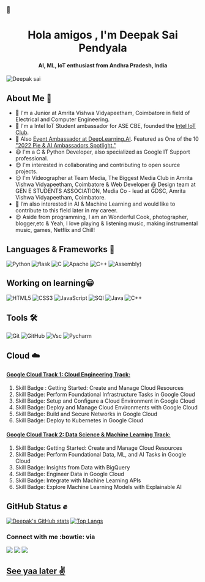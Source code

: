 ###  👋

<h1 align="center">Hola amigos , I'm Deepak Sai Pendyala </h1>
<h4 align="center"> AI, ML, IoT enthusiast from Andhra Pradesh, India</h4>
<p align="left"> <img src="https://komarev.com/ghpvc/?username=deepaksaipendyala&label=Views&color=blue&style=plastic" alt="Deepak sai" /></p>

## About Me :man:

- 🔭 I'm a Junior at Amrita Vishwa Vidyapeetham, Coimbatore in field of Electrical and Computer Engineering.
- 🌱 I'm a Intel IoT Student ambassador for ASE CBE, founded the [Intel IoT Club](https://intelase.tech).
- 🔭 Also [Event Ambassador at DeepLearning.AI](https://www.deeplearning.ai/blog/2022-pie-ai-ambassador-spotlight-deepak). Featured as One of the 10 ["2022 Pie & AI Ambassadors Spotlight."](https://www.deeplearning.ai/blog/pie-ai-ambassadors-2022)
- :smiley: I'm a C & Python Developer, also specialized as Google IT Support professional.
- :blush: I'm interested in collaborating and contributing to open source projects.
- :wink: I'm Videographer at Team Media, The Biggest Media Club in Amrita Vishwa Vidyapeetham, Coimbatore & Web Developer @ Design team at GEN E STUDENTS ASSOCIATION, Media Co - lead at GDSC, Amrita Vishwa Vidyapeetham, Coimbatore.
- 👯 I’m also interested in AI & Machine Learning and would like to contribute to this field later in my career.
- :wink: Aside from programming,  I am an Wonderful Cook, photographer, blogger,etc & Yeah, I love playing & listening music, making instrumental music, games, Netflix and Chill!

## Languages & Frameworks 🚧 

![Python](https://icongr.am/devicon/python-original.svg?size=50&color=currentColor)
![flask](https://img.icons8.com/ios-filled/50/000000/flask.png)
![C](https://icongr.am/devicon/c-original.svg?size=50&color=currentColor)
![Apache](https://icongr.am/devicon/apache-original-wordmark.svg?size=50&color=2972d1)
![C++](https://icongr.am/devicon/cplusplus-plain.svg?size=50&color=currentColor)
![Assembly](https://plugins.jetbrains.com/files/9759/86800/icon/META-INF_pluginIcon.svg))

## Working on learning:grinning:

![HTML5](https://icongr.am/devicon/html5-original.svg?size=50&color=currentColor)
![CSS3](https://icongr.am/devicon/css3-original.svg?size=50&color=currentColor)
![JavaScript](https://icongr.am/devicon/javascript-original.svg?size=50&color=currentColor)
![SQl](https://icongr.am/devicon/mysql-original-wordmark.svg?size=50&color=2972d1)
![Java](https://icongr.am/devicon/java-original.svg?size=50&color=2972d1)
![C++](https://icongr.am/devicon/cplusplus-original.svg?size=50&color=2972d1)


## Tools 🛠 

![Git](https://icongr.am/devicon/git-original.svg?size=50&color=currentColor)
![GitHub](https://icongr.am/devicon/github-original.svg?size=50&color=currentColor)
![Vsc](https://icongr.am/devicon/visualstudio-plain.svg?size=50&color=2972d1)
![Pycharm](https://icongr.am/devicon/pycharm-plain-wordmark.svg?size=50&color=currentColor)

## Cloud :cloud:
#### [Google Cloud Track 1: Cloud Engineering Track:](https://www.cloudskillsboost.google/public_profiles/cc48154b-666a-4657-8c84-3f127681c9fb)
1. Skill Badge : Getting Started: Create and Manage Cloud Resources 
2. Skill Badge: Perform Foundational Infrastructure Tasks in Google Cloud
3. Skill Badge: Setup and Configure a Cloud Environment in Google Cloud
4. Skill Badge: Deploy and Manage Cloud Environments with Google Cloud
5. Skill Badge: Build and Secure Networks in Google Cloud
6. Skill Badge: Deploy to Kubernetes in Google Cloud

#### [Google Cloud Track 2: Data Science & Machine Learning Track:](https://www.cloudskillsboost.google/public_profiles/cc48154b-666a-4657-8c84-3f127681c9fb)
1. Skill Badge: Getting Started: Create and Manage Cloud Resources
2. Skill Badge: Perform Foundational Data, ML, and AI Tasks in Google Cloud
3. Skill Badge: Insights from Data with BigQuery
4. Skill Badge: Engineer Data in Google Cloud
5. Skill Badge: Integrate with Machine Learning APIs
6. Skill Badge: Explore Machine Learning Models with Explainable AI




## GitHub Status :fist:
[![Deepak's GitHub stats](https://github-readme-stats.vercel.app/api?username=deepaksaipendyala&show_icons=true&theme=highcontrast)](https://github.com/deepaksaipendyala/github-readme-stats)
[![Top Langs](https://github-readme-stats.vercel.app/api/top-langs/?username=deepaksaipendyala&theme=highcontrast&layout=compact&langs_count=7)](https://github.com/deepaksaipendyala/github-readme-stats)

### Connect with me :bowtie: via
<p align="center>
  <a target="_blank"
    href="https://www.linkedin.com/in/deepak-sai-pendyala-545586178"><img
    src="https://img.shields.io/badge/-LinkedIn-0077b5?style=for-the-badge&logo=LinkedIn&logoColor=white"></img></a>
 <a target="_blank"
    href="https://twitter.com/deepak_sai_"><img
    src="https://img.shields.io/badge/-Twitter-1DA1F2?style=for-the-badge&logo=Twitter&logoColor=white"></img></a>
  <a target="_blank"
    href="mailto:deepak.pendyala.111@gmail.com"><img
    src="https://img.shields.io/badge/-Gmail-D14836?style=for-the-badge&logo=Gmail&logoColor=white"></img>
</p>
                                                                                                   
## See yaa later :v:
